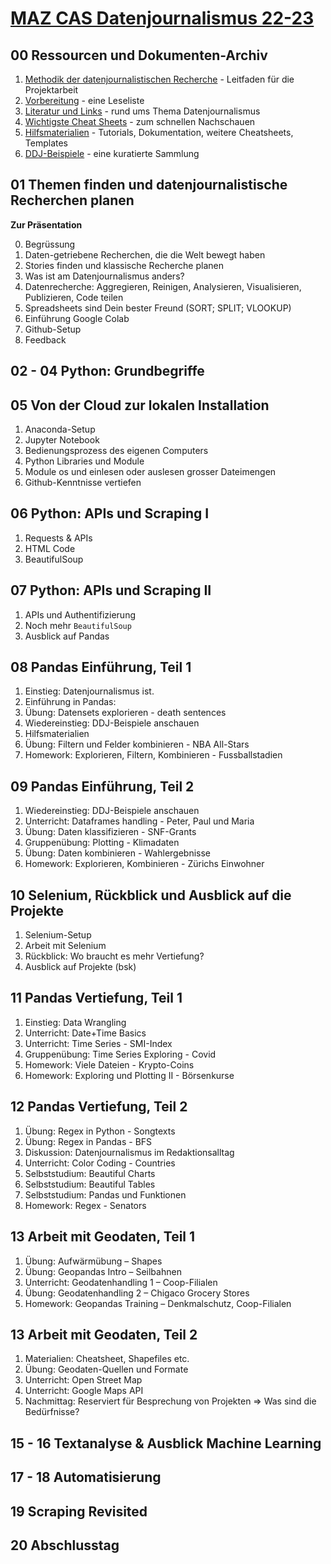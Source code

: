 # [MAZ CAS Datenjournalismus 22-23](https://www.maz.ch/file/zusatzinfo/50028/factsheet_cas_datenjournalismus_2022-23.pdf)

## 00 Ressourcen und Dokumenten-Archiv
1. [Methodik der datenjournalistischen Recherche](00%20weitere%C2%A0Dokumente/18_08_13_Methodik%20einer%20datenjournalistischen%20Recherche.pdf) - Leitfaden für die Projektarbeit
1. [Vorbereitung](00%20weitere%C2%A0Dokumente/reading) - eine Leseliste
1. [Literatur und Links](00%20weitere%C2%A0Dokumente/literatur) - rund ums Thema Datenjournalismus
1. [Wichtigste Cheat Sheets](00%20weitere%C2%A0Dokumente/cheatsheets) - zum schnellen Nachschauen
1. [Hilfsmaterialien](00%20weitere%C2%A0Dokumente/hilfsmaterial) - Tutorials, Dokumentation, weitere Cheatsheets, Templates
1. [DDJ-Beispiele](00%20weitere%C2%A0Dokumente/beispiele/DDJ-Beispiele.md) - eine kuratierte Sammlung

## 01 Themen finden und datenjournalistische Recherchen planen

**Zur Präsentation**

0. Begrüssung
1. Daten-getriebene Recherchen, die die Welt bewegt haben
2. Stories finden und klassische Recherche planen
3. Was ist am Datenjournalismus anders?
4. Datenrecherche: Aggregieren, Reinigen, Analysieren, Visualisieren, Publizieren, Code teilen
5. Spreadsheets sind Dein bester Freund (SORT; SPLIT; VLOOKUP)
6. Einführung Google Colab
7. Github-Setup
8. Feedback

## 02 - 04 Python: Grundbegriffe

## 05 Von der Cloud zur lokalen Installation

1. Anaconda-Setup
2. Jupyter Notebook
3. Bedienungsprozess des eigenen Computers
4. Python Libraries und Module
5. Module os und einlesen oder auslesen grosser Dateimengen
6. Github-Kenntnisse vertiefen


## 06 Python: APIs und Scraping I

1. Requests & APIs
2. HTML Code
3. BeautifulSoup

## 07 Python: APIs und Scraping II

1. APIs und Authentifizierung
2. Noch mehr ```BeautifulSoup```
3. Ausblick auf Pandas

## 08 Pandas Einführung, Teil 1

1. Einstieg: Datenjournalismus ist.
1. Einführung in Pandas:
1. Übung: Datensets explorieren - death sentences
1. Wiedereinstieg: DDJ-Beispiele anschauen
1. Hilfsmaterialien
1. Übung: Filtern und Felder kombinieren - NBA All-Stars
1. Homework: Explorieren, Filtern, Kombinieren - Fussballstadien

## 09 Pandas Einführung, Teil 2

1. Wiedereinstieg: DDJ-Beispiele anschauen
1. Unterricht: Dataframes handling - Peter, Paul und Maria
1. Übung: Daten klassifizieren - SNF-Grants
1. Gruppenübung: Plotting - Klimadaten
1. Übung: Daten kombinieren - Wahlergebnisse
1. Homework: Explorieren, Kombinieren - Zürichs Einwohner

## 10 Selenium, Rückblick und Ausblick auf die Projekte

1. Selenium-Setup
2. Arbeit mit Selenium
3. Rückblick: Wo braucht es mehr Vertiefung?
4. Ausblick auf Projekte (bsk)

## 11 Pandas Vertiefung, Teil 1

1. Einstieg: Data Wrangling
1. Unterricht: Date+Time Basics
1. Unterricht: Time Series - SMI-Index
1. Gruppenübung: Time Series Exploring - Covid
1. Homework: Viele Dateien - Krypto-Coins
1. Homework: Exploring und Plotting II - Börsenkurse

## 12 Pandas Vertiefung, Teil 2

1. Übung: Regex in Python - Songtexts
1. Übung: Regex in Pandas - BFS
1. Diskussion: Datenjournalismus im Redaktionsalltag
1. Unterricht: Color Coding - Countries
1. Selbststudium: Beautiful Charts
1. Selbststudium: Beautiful Tables
1. Selbststudium: Pandas und Funktionen
1. Homework: Regex - Senators

## 13 Arbeit mit Geodaten, Teil 1

1. Übung: Aufwärmübung – Shapes
1. Übung: Geopandas Intro – Seilbahnen
1. Unterricht: Geodatenhandling 1 – Coop-Filialen
1. Übung: Geodatenhandling 2 – Chigaco Grocery Stores
1. Homework: Geopandas Training – Denkmalschutz, Coop-Filialen

## 13 Arbeit mit Geodaten, Teil 2

1. Materialien: Cheatsheet, Shapefiles etc.
1. Übung: Geodaten-Quellen und Formate
1. Unterricht: Open Street Map
1. Unterricht: Google Maps API
1. Nachmittag: Reserviert für Besprechung von Projekten => Was sind die Bedürfnisse?

## 15 - 16 Textanalyse & Ausblick Machine Learning

## 17 - 18 Automatisierung

## 19 Scraping Revisited

## 20 Abschlusstag
